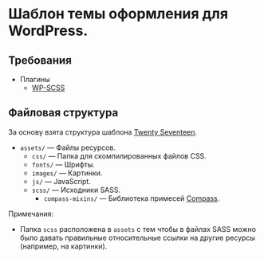 # Шаблон темы оформления для WordPress.

## Требования

* Плагины
    * [WP-SCSS](https://ru.wordpress.org/plugins/wp-scss/)

## Файловая структура

За основу взята структура шаблона [Twenty Seventeen](https://github.com/WordPress/twentyseventeen).

* `assets/` — Файлы ресурсов.
    * `css/` — Папка для скомпилированных файлов CSS.
    * `fonts/` — Шрифты.
    * `images/` — Картинки.
    * `js/` — JavaScript.
    * `scss/` — Исходники SASS.
        * `compass-mixins/` — Библиотека примесей
          [Compass](https://github.com/Igosuki/compass-mixins/).

Примечания:

* Папка `scss` расположена в `assets` с тем чтобы в файлах SASS можно было давать правильные
  относительные ссылки на другие ресурсы (например, на картинки).
